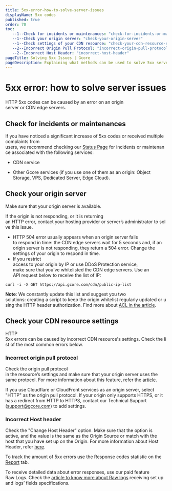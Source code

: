 ```yaml
---
title: 5xx-error-how-to-solve-server-issues
displayName: 5xx codes
published: true
order: 70
toc:
   --1--Check for incidents or maintenances: "check-for-incidents-or-maintenances"
   --1--Check your origin server: "check-your-origin-server"
   --1--Check settings of your CDN resource: "check-your-cdn-resource-settings"
   --2--Incorrect Origin Pull Protocol: "incorrect-origin-pull-protocol"
   --2--Incorrect Host Header: "incorrect-host-header"
pageTitle: Solving 5xx Issues | Gcore 
pageDescription: Explaining what methods can be used to solve 5xx server problems.
---
```

# 5xx error: how to solve server issues

HTTP 5xx codes can be caused by an error on an origin server or CDN edge servers.

## Check for incidents or maintenances

If you have noticed a significant increase of 5xx codes or received multiple complaints from users, we recommend checking our <a href="https://status.gcore.com" target="_blank">Status Page</a> for incidents or maintenance associated with the following services: 

- CDN service

- Other Gcore services (if you use one of them as an origin: Object Storage, VPS, Dedicated Server, Edge Cloud). 

## Check your origin server

Make sure that your origin server is available.

If the origin is not responding, or it is returning an HTTP error, contact your hosting provider or server’s administrator to solve this issue. 

- HTTP 504 error usually appears when an origin server fails to respond in time: the CDN edge servers wait for 5 seconds and, if an origin server is not responding, they return a 504 error. Change the settings of your origin to respond in time. 
- If you restrict access to your origin by IP or use DDoS Protection service,  make sure that you’ve whitelisted the CDN edge servers. Use an API request below to receive the list of IP: 

```
curl -i -X GET https://api.gcore.com/cdn/public-ip-list
```

**Note**: We constantly update this list and suggest you two solutions: creating a script to keep the origin whitelist regularly updated or using the HTTP header authorization. Find more about <a href="https://gcore.com/docs/cdn/getting-started/configure-an-origin/add-cdn-servers-to-the-origin-acl-whitelist" target="_blank">ACL in the article</a>. 

## Check your CDN resource settings  

HTTP 5xx errors can be caused by incorrect CDN resource's settings. Check the list of the most common errors below.

### Incorrect origin pull protocol 

Check the origin pull protocol in the resource’s settings and make sure that your origin server uses the same protocol. For more information about this feature, refer the <a href="https://gcore.com/docs/cdn/cdn-resource-options/general/specify-an-origin-and-the-origin-pull-protocol" target="_blank">article</a>.

If you use Cloudflare or CloudFront services as an origin server, select "HTTP" as the origin pull protocol. If your origin only supports HTTPS, or it has a redirect from HTTP to HTTPS, contact our Technical Support ([support@gcore.com](mailto:support@gcore.com)) to add settings. 

### Incorrect Host header

Check the "Change Host Header" option. Make sure that the option is active, and the value is the same as the Origin Source or match with the host that you have set up on the Origin. For more information about Host Header, refer <a href="https://gcore.com/docs/cdn/cdn-resource-options/http-headers/configure-and-check-the-host-header" target="_blank">here</a>. 

To track the amount of 5xx errors use the Response codes statistic on the <a href="https://gcore.com/docs/cdn/view-statistics-of-a-cdn-resource" target="_blank">Report</a> tab. 

To receive detailed data about error responses, use our paid feature Raw Logs. Check the <a href="https://gcore.com/docs/cdn/logs/raw-logs-export-cdn-resource-logs-to-your-storage" target="_blank">article to know more about Raw logs</a> receiving set up and logs’ fields specifications.